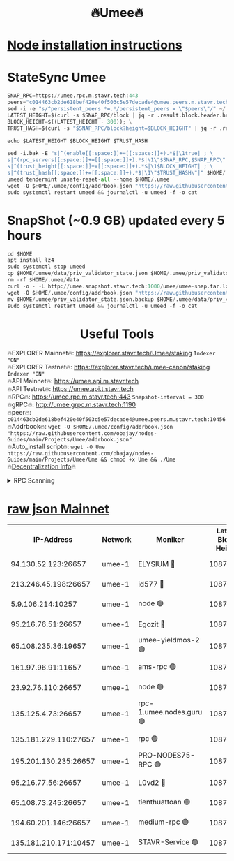 <h1 align="center"> 🔥Umee🔥</h1>


[Node installation instructions](https://github.com/obajay/nodes-Guides/tree/main/Projects/Umee)
=
# StateSync Umee
```python
SNAP_RPC=https://umee.rpc.m.stavr.tech:443
peers="c014463cb2de618bef420e40f503c5e57decade4@umee.peers.m.stavr.tech:10456"
sed -i -e "s/^persistent_peers *=.*/persistent_peers = \"$peers\"/" ~/.umee/config/config.toml
LATEST_HEIGHT=$(curl -s $SNAP_RPC/block | jq -r .result.block.header.height); \
BLOCK_HEIGHT=$((LATEST_HEIGHT - 300)); \
TRUST_HASH=$(curl -s "$SNAP_RPC/block?height=$BLOCK_HEIGHT" | jq -r .result.block_id.hash)

echo $LATEST_HEIGHT $BLOCK_HEIGHT $TRUST_HASH

sed -i.bak -E "s|^(enable[[:space:]]+=[[:space:]]+).*$|\1true| ; \
s|^(rpc_servers[[:space:]]+=[[:space:]]+).*$|\1\"$SNAP_RPC,$SNAP_RPC\"| ; \
s|^(trust_height[[:space:]]+=[[:space:]]+).*$|\1$BLOCK_HEIGHT| ; \
s|^(trust_hash[[:space:]]+=[[:space:]]+).*$|\1\"$TRUST_HASH\"|" $HOME/.umee/config/config.toml
umeed tendermint unsafe-reset-all --home $HOME/.umee
wget -O $HOME/.umee/config/addrbook.json "https://raw.githubusercontent.com/obajay/nodes-Guides/main/Projects/Umee/addrbook.json"
sudo systemctl restart umeed && journalctl -u umeed -f -o cat
```
# SnapShot (~0.9 GB) updated every 5 hours
```python
cd $HOME
apt install lz4
sudo systemctl stop umeed
cp $HOME/.umee/data/priv_validator_state.json $HOME/.umee/priv_validator_state.json.backup
rm -rf $HOME/.umee/data
curl -o - -L http://umee.snapshot.stavr.tech:1000/umee/umee-snap.tar.lz4 | lz4 -c -d - | tar -x -C $HOME/.umee --strip-components 2
wget -O $HOME/.umee/config/addrbook.json "https://raw.githubusercontent.com/obajay/nodes-Guides/main/Projects/Umee/addrbook.json"
mv $HOME/.umee/priv_validator_state.json.backup $HOME/.umee/data/priv_validator_state.json
sudo systemctl restart umeed && journalctl -u umeed -f -o cat
```
 <h1 align="center"> Useful Tools</h1>

🔥EXPLORER Mainnet🔥:      https://explorer.stavr.tech/Umee/staking             `Indexer "ON"` \
🔥EXPLORER Testnet🔥:        https://explorer.stavr.tech/umee-canon/staking      `Indexer "ON"` \
🔥API Mainnet🔥:                   https://umee.api.m.stavr.tech \
🔥API Testnet🔥:                     https://umee.api.t.stavr.tech \
🔥RPC🔥:                           https://umee.rpc.m.stavr.tech:443                     `Snapshot-interval = 300` \
🔥gRPC🔥:                              http://umee.grpc.m.stavr.tech:1190 \
🔥peer🔥:                     `c014463cb2de618bef420e40f503c5e57decade4@umee.peers.m.stavr.tech:10456` \
🔥Addrbook🔥:    ```wget -O $HOME/.umee/config/addrbook.json "https://raw.githubusercontent.com/obajay/nodes-Guides/main/Projects/Umee/addrbook.json"``` \
🔥Auto_install script🔥: ```wget -O Ume https://raw.githubusercontent.com/obajay/nodes-Guides/main/Projects/Umee/Ume && chmod +x Ume && ./Ume``` \
🔥[Decentralization Info](https://github.com/obajay/StateSync-snapshots/tree/main/Projects/Umee/Decentralization)🔥

<details>
<summary>RPC Scanning</summary>

<h2 align="center"> We scan nodes in real time every 4 hours. And we provide the final result of RPC endpoints.
We cannot influence the operation of these nodes in any way. </h2>


```python
If Voting Power is higher than 0 --> then the Node is a validator of the network and may be subject to attack and be a potential threat to the chain.
```
```python
We marked such validators with a red symbol
```

</details>

[raw json Mainnet](https://rpc-check.umeem.stavr.tech/umeem/rpc-umeem-result.json)
=



<table><tr><th>IP-Address</th><th>Network</th><th>Moniker</th><th>Latest Block Height</th><th>Earliest Block Height</th><th>Catching Up</th><th>Tx Index</th><th>Voting Power</th><th>Scan Time</th></tr><tr><td>94.130.52.123:26657</td><td>umee-1</td><td>ELYSIUM 🔴</td><td>10876505</td><td>3216011</td><td>False</td><td>on</td><td>23171290</td><td>2024-03-05T01:27:43.140941073UTC</td></tr><tr><td>213.246.45.198:26657</td><td>umee-1</td><td>id577 🔴</td><td>10876493</td><td>7100001</td><td>False</td><td>on</td><td>35124310</td><td>2024-03-05T01:26:32.216115619UTC</td></tr><tr><td>5.9.106.214:10257</td><td>umee-1</td><td>node 🟢</td><td>10876501</td><td>7942001</td><td>False</td><td>on</td><td>0</td><td>2024-03-05T01:27:22.225649837UTC</td></tr><tr><td>95.216.76.51:26657</td><td>umee-1</td><td>Egozit 🔴</td><td>10876505</td><td>8262001</td><td>False</td><td>off</td><td>38513723</td><td>2024-03-05T01:27:42.867351754UTC</td></tr><tr><td>65.108.235.36:19657</td><td>umee-1</td><td>umee-yieldmos-2 🟢</td><td>10876486</td><td>9575548</td><td>False</td><td>on</td><td>0</td><td>2024-03-05T01:25:48.777463830UTC</td></tr><tr><td>161.97.96.91:11657</td><td>umee-1</td><td>ams-rpc 🟢</td><td>10876508</td><td>10352001</td><td>False</td><td>on</td><td>0</td><td>2024-03-05T01:28:04.738546093UTC</td></tr><tr><td>23.92.76.110:26657</td><td>umee-1</td><td>node 🟢</td><td>10876512</td><td>10526001</td><td>False</td><td>on</td><td>0</td><td>2024-03-05T01:28:25.830899603UTC</td></tr><tr><td>135.125.4.73:26657</td><td>umee-1</td><td>rpc-1.umee.nodes.guru 🟢</td><td>10876505</td><td>10691018</td><td>False</td><td>on</td><td>0</td><td>2024-03-05T01:27:43.370297991UTC</td></tr><tr><td>135.181.229.110:27657</td><td>umee-1</td><td>rpc 🟢</td><td>10876489</td><td>10754071</td><td>False</td><td>on</td><td>0</td><td>2024-03-05T01:26:11.569658793UTC</td></tr><tr><td>195.201.130.235:26657</td><td>umee-1</td><td>PRO-NODES75-RPC 🟢</td><td>10876501</td><td>10776501</td><td>False</td><td>on</td><td>0</td><td>2024-03-05T01:27:19.961394782UTC</td></tr><tr><td>95.216.77.56:26657</td><td>umee-1</td><td>L0vd2 🔴</td><td>10876508</td><td>10776508</td><td>False</td><td>off</td><td>38470269</td><td>2024-03-05T01:28:04.457703276UTC</td></tr><tr><td>65.108.73.245:26657</td><td>umee-1</td><td>tienthuattoan 🟢</td><td>10876497</td><td>10787155</td><td>False</td><td>on</td><td>0</td><td>2024-03-05T01:26:55.292688306UTC</td></tr><tr><td>194.60.201.146:26657</td><td>umee-1</td><td>medium-rpc 🟢</td><td>10876494</td><td>10823243</td><td>False</td><td>on</td><td>0</td><td>2024-03-05T01:26:42.796931910UTC</td></tr><tr><td>135.181.210.171:10457</td><td>umee-1</td><td>STAVR-Service 🟢</td><td>10876506</td><td>10873301</td><td>False</td><td>on</td><td>0</td><td>2024-03-05T01:27:49.859508537UTC</td></tr></table>
